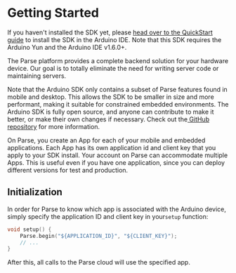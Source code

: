 # Getting Started

If you haven't installed the SDK yet, please [head over to the QuickStart guide](https://parse.com/apps/quickstart#embedded/arduino) to install the SDK in the Arduino IDE. Note that this SDK requires the Arduino Yun and the Arduino IDE v1.6.0+.

The Parse platform provides a complete backend solution for your hardware device. Our goal is to totally eliminate the need for writing server code or maintaining servers.

Note that the Arduino SDK only contains a subset of Parse features found in mobile and desktop. This allows the SDK to be smaller in size and more performant, making it suitable for constrained embedded environments. The Arduino SDK is fully open source, and anyone can contribute to make it better, or make their own changes if necessary. Check out the[ GitHub repository](https://github.com/ParsePlatform/parse-embedded-sdks) for more information.

On Parse, you create an App for each of your mobile and embedded applications. Each App has its own application id and client key that you apply to your SDK install. Your account on Parse can accommodate multiple Apps. This is useful even if you have one application, since you can deploy different versions for test and production.

## Initialization

In order for Parse to know which app is associated with the Arduino device, simply specify the application ID and client key in your`setup` function:

```cpp
void setup() {
	Parse.begin("${APPLICATION_ID}", "${CLIENT_KEY}");
	// ...
}
```

After this, all calls to the Parse cloud will use the specified app.
